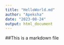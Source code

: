 ```yaml
---
title: "HelloWorld.md"
author: "Apeksha"
date: "2023-08-24"
output: html_document
---
```

 ##This is a markdown file
